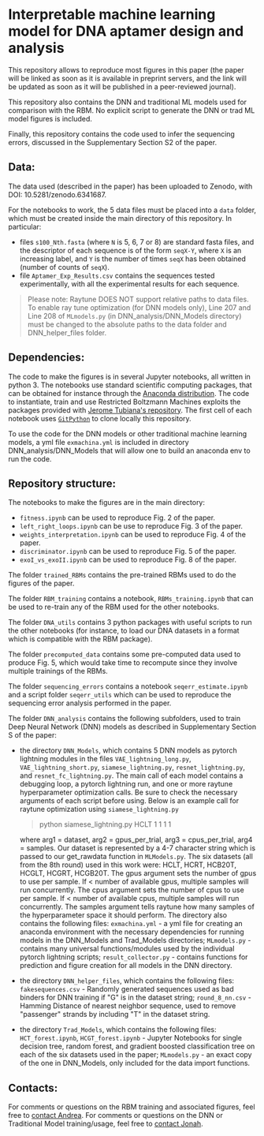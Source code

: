 # Interpretable machine learning model for DNA aptamer design and analysis

This repository allows to reproduce most figures in this paper (the paper will be linked as soon as it is available in preprint servers, and the link will be updated as soon as it will be published in a peer-reviewed journal).

This repository also contains the DNN and traditional ML models used for comparison with the RBM. No explicit script to generate the DNN or trad ML model figures is included.

Finally, this repository contains the code used to infer the sequencing errors, discussed in the Supplementary Section S2 of the paper.

## Data:
The data used (described in the paper) has been uploaded to Zenodo, with DOI: 10.5281/zenodo.6341687.

For the notebooks to work, the 5 data files must be placed into a `data` folder, which must be created inside the main directory of this repository.
In particular:
- files `s100_Nth.fasta` (where `N` is 5, 6, 7 or 8) are standard fasta files, and the descriptor of each sequence is of the form `seqX-Y`, where `X` is an increasing label, and `Y` is the number of times `seqX` has been obtained (number of counts of `seqX`).
- file `Aptamer_Exp_Results.csv` contains the sequences tested experimentally, with all the experimental results for each sequence.

> Please note: Raytune DOES NOT support relative paths to data files. To enable ray tune optimization (for DNN models only), Line 207 and Line 208 of `MLmodels.py` (in DNN_analysis/DNN_Models directory) must be changed to the absolute paths to the data folder and DNN_helper_files folder.


## Dependencies:
The code to make the figures is in several Jupyter notebooks, all written in python 3. The notebooks use standard scientific computing packages, that can be obtained for instance through the [Anaconda distribution](https://www.anaconda.com/products/individual).
The code to instantiate, train and use Restricted Boltzmann Machines exploits the packages provided with [Jerome Tubiana's repository](https://github.com/jertubiana/PGM). The first cell of each notebook uses [`GitPython`](https://github.com/gitpython-developers/GitPython) to clone locally this repository.

To use the code for the DNN models or other traditional machine learning models, a yml file `exmachina.yml` is included in directory DNN_analysis/DNN_Models that will allow one to build an anaconda env to run the code.

## Repository structure:
The notebooks to make the figures are in the main directory:
- `fitness.ipynb` can be used to reproduce Fig. 2 of the paper.
- `left_right_loops.ipynb` can be use to reproduce Fig. 3 of the paper.
- `weights_interpretation.ipynb` can  be used to reproduce Fig. 4 of the paper.
- `discriminator.ipynb` can be used to reproduce Fig. 5 of the paper.
- `exoI_vs_exoII.ipynb` can be used to reproduce Fig. 8 of the paper.

The folder `trained_RBMs` contains the pre-trained RBMs used to do the figures of the paper.

The folder `RBM_training` contains a notebook, `RBMs_training.ipynb` that can be used to re-train any of the RBM used for the other notebooks.

The folder `DNA_utils` contains 3 python packages with useful scripts to run the other notebooks (for instance, to load our DNA datasets in a format which is compatible with the RBM package).

The folder `precomputed_data` contains some pre-computed data used to produce Fig. 5, which would take time to recompute since they involve multiple trainings of the RBMs.

The folder `sequencing_errors` contains a notebook `seqerr_estimate.ipynb` and a script folder `seqerr_utils` which can be used to reproduce the sequencing error analysis performed in the paper.

The folder `DNN_analysis` contains the following subfolders, used to train Deep Neural Network (DNN) models as described in Supplementary Section S of the paper:

- the directory `DNN_Models`, which contains 5 DNN models as pytorch lightning modules in the files `VAE_lightning_long.py`, `VAE_lightning_short.py`, `siamese_lightning.py`, `resnet_lightning.py`, and `resnet_fc_lightning.py`. The main call of each model contains a debugging loop, a pytorch lightning run, and one or more raytune hyperparameter optimization calls. Be sure to check the necessary arguments of each script before using. Below is an example call for raytune optimization using `siamese_lightning.py` 
  > python siamese_lightning.py HCLT 1 1 1 1    

  where arg1 = dataset, arg2 = gpus_per_trial, arg3 = cpus_per_trial,  arg4 = samples. Our dataset is represented by a 4-7 character string which is passed to our get_rawdata function in `MLModels.py`. The six datasets (all from the 8th round) used in this work were: HCLT, HCRT, HCB20T, HCGLT, HCGRT, HCGB20T. The gpus argument sets the number of gpus to use per sample. If < number of available gpus, multiple samples will run concurrently. The cpus argument sets the number of cpus to use per sample. If < number of available cpus, multiple samples will run concurrently. The samples argument tells raytune how many samples of the hyperparameter space it should perform.
  The directory also contains the following files: `exmachina.yml` - a yml file for creating an anaconda environment with the necessary dependencies for running models in the DNN_Models and Trad_Models directories; `MLmodels.py` - contains many universal functions/modules used by the individual pytorch lightning scripts; `result_collector.py` - contains functions for prediction and figure creation for all models in the DNN directory.
  
- the directory `DNN_helper_files`, which contains the following files: `fakesequences.csv` - Randomly generated sequences used as bad binders for DNN training if "G" is in the dataset string; `round_8_nn.csv` - Hamming Distance of nearest neighbor sequence, used to remove "passenger" strands by including "T" in the dataset string.

- the directory `Trad_Models`, which contains the following files: `HCT_forest.ipynb`, `HCGT_forest.ipynb` - Jupyter Notebooks for single decision tree, random forest, and gradient boosted classification tree on each of the six datasets used in the paper; `MLmodels.py` - an exact copy of the one in DNN_Models, only included for the data import functions.

## Contacts:
For comments or questions on the RBM training and associated figures, feel free to [contact Andrea](mailto:andrea.dgioacchino@gmail.com).
For comments or questions on the DNN or Traditional Model training/usage, feel free to [contact Jonah](mailto:jprocyk@asu.edu).
